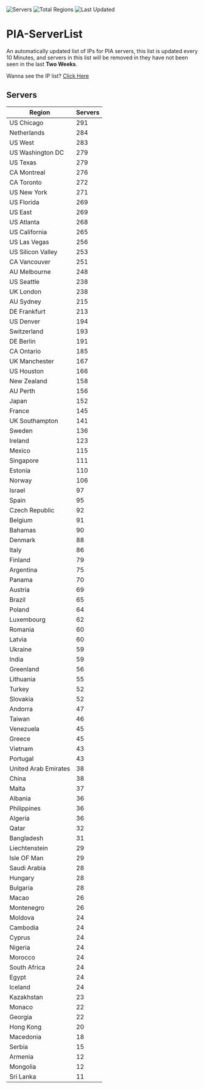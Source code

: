 ![Servers](https://img.shields.io/badge/Servers-10,437-darkgreen)
![Total Regions](https://img.shields.io/badge/Total_Regions-97-darkgreen)
![Last Updated](https://img.shields.io/badge/Last_Updated-December_14_2024_17:01_EST-darkgreen)

# PIA-ServerList
An automatically updated list of IPs for PIA servers, this list is updated every 10 Minutes, and servers in this list will be removed in they have not been seen in the last **Two Weeks**.

Wanna see the IP list? [Click Here](./servers.json)

## Servers
| Region               | Servers |
|----------------------|---------|
| US Chicago | 291 |
| Netherlands | 284 |
| US West | 283 |
| US Washington DC | 279 |
| US Texas | 279 |
| CA Montreal | 276 |
| CA Toronto | 272 |
| US New York | 271 |
| US Florida | 269 |
| US East | 269 |
| US Atlanta | 268 |
| US California | 265 |
| US Las Vegas | 256 |
| US Silicon Valley | 253 |
| CA Vancouver | 251 |
| AU Melbourne | 248 |
| US Seattle | 238 |
| UK London | 238 |
| AU Sydney | 215 |
| DE Frankfurt | 213 |
| US Denver | 194 |
| Switzerland | 193 |
| DE Berlin | 191 |
| CA Ontario | 185 |
| UK Manchester | 167 |
| US Houston | 166 |
| New Zealand | 158 |
| AU Perth | 156 |
| Japan | 152 |
| France | 145 |
| UK Southampton | 141 |
| Sweden | 136 |
| Ireland | 123 |
| Mexico | 115 |
| Singapore | 111 |
| Estonia | 110 |
| Norway | 106 |
| Israel | 97 |
| Spain | 95 |
| Czech Republic | 92 |
| Belgium | 91 |
| Bahamas | 90 |
| Denmark | 88 |
| Italy | 86 |
| Finland | 79 |
| Argentina | 75 |
| Panama | 70 |
| Austria | 69 |
| Brazil | 65 |
| Poland | 64 |
| Luxembourg | 62 |
| Romania | 60 |
| Latvia | 60 |
| Ukraine | 59 |
| India | 59 |
| Greenland | 56 |
| Lithuania | 55 |
| Turkey | 52 |
| Slovakia | 52 |
| Andorra | 47 |
| Taiwan | 46 |
| Venezuela | 45 |
| Greece | 45 |
| Vietnam | 43 |
| Portugal | 43 |
| United Arab Emirates | 38 |
| China | 38 |
| Malta | 37 |
| Albania | 36 |
| Philippines | 36 |
| Algeria | 36 |
| Qatar | 32 |
| Bangladesh | 31 |
| Liechtenstein | 29 |
| Isle OF Man | 29 |
| Saudi Arabia | 28 |
| Hungary | 28 |
| Bulgaria | 28 |
| Macao | 26 |
| Montenegro | 26 |
| Moldova | 24 |
| Cambodia | 24 |
| Cyprus | 24 |
| Nigeria | 24 |
| Morocco | 24 |
| South Africa | 24 |
| Egypt | 24 |
| Iceland | 24 |
| Kazakhstan | 23 |
| Monaco | 22 |
| Georgia | 22 |
| Hong Kong | 20 |
| Macedonia | 18 |
| Serbia | 15 |
| Armenia | 12 |
| Mongolia | 12 |
| Sri Lanka | 11 |